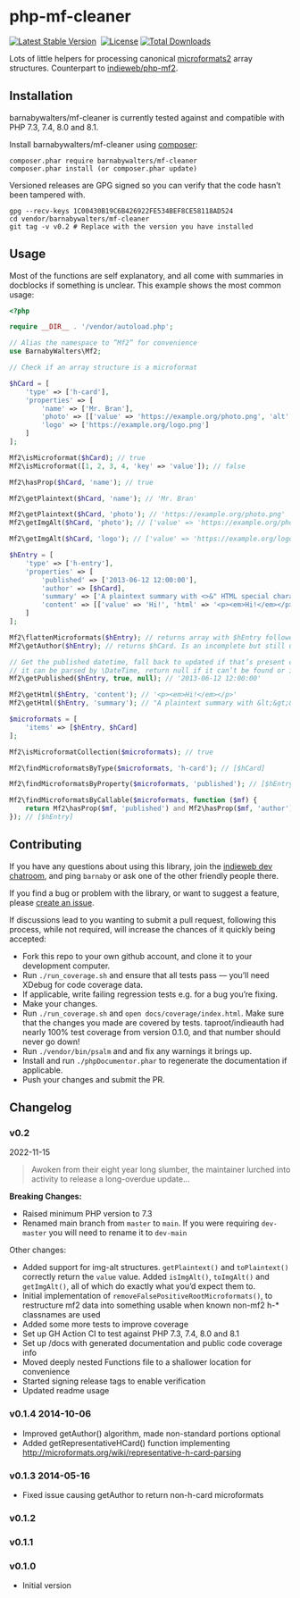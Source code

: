 # php-mf-cleaner

[![Latest Stable Version](http://poser.pugx.org/barnabywalters/mf-cleaner/v)](https://packagist.org/packages/barnabywalters/mf-cleaner) <a href="https://github.com/barnabywalters/mf-cleaner/actions/workflows/php.yml"><img src="https://github.com/barnabywalters/php-mf-cleaner/actions/workflows/php.yml/badge.svg?branch=main" alt="" /></a> [![License](http://poser.pugx.org/barnabywalters/mf-cleaner/license)](https://packagist.org/packages/barnabywalters/mf-cleaner) [![Total Downloads](http://poser.pugx.org/barnabywalters/mf-cleaner/downloads)](https://packagist.org/packages/barnabywalters/mf-cleaner) 

Lots of little helpers for processing canonical [microformats2](http://microformats.org/wiki/microformats2) array structures. Counterpart to [indieweb/php-mf2](https://github.com/indieweb/php-mf2).

## Installation

barnabywalters/mf-cleaner is currently tested against and compatible with PHP 7.3, 7.4, 8.0 and 8.1.

Install barnabywalters/mf-cleaner using [composer](https://getcomposer.org/):

    composer.phar require barnabywalters/mf-cleaner
    composer.phar install (or composer.phar update)

Versioned releases are GPG signed so you can verify that the code hasn’t been tampered with.

    gpg --recv-keys 1C00430B19C6B426922FE534BEF8CE58118AD524
    cd vendor/barnabywalters/mf-cleaner
    git tag -v v0.2 # Replace with the version you have installed

## Usage

Most of the functions are self explanatory, and all come with summaries in docblocks if something is unclear. This example shows the most common usage:

```php
<?php

require __DIR__ . '/vendor/autoload.php';

// Alias the namespace to ”Mf2” for convenience
use BarnabyWalters\Mf2;

// Check if an array structure is a microformat

$hCard = [
	'type' => ['h-card'],
	'properties' => [
		'name' => ['Mr. Bran'],
		'photo' => [['value' => 'https://example.org/photo.png', 'alt' => 'a photo of an example']],
		'logo' => ['https://example.org/logo.png']
	]
];

Mf2\isMicroformat($hCard); // true
Mf2\isMicroformat([1, 2, 3, 4, 'key' => 'value']); // false

Mf2\hasProp($hCard, 'name'); // true

Mf2\getPlaintext($hCard, 'name'); // 'Mr. Bran'

Mf2\getPlaintext($hCard, 'photo'); // 'https://example.org/photo.png'
Mf2\getImgAlt($hCard, 'photo'); // ['value' => 'https://example.org/photo.png', 'alt' => 'a photo of an example']

Mf2\getImgAlt($hCard, 'logo'); // ['value' => 'https://example.org/logo.png', 'alt' => '']

$hEntry = [
	'type' => ['h-entry'],
	'properties' => [
		'published' => ['2013-06-12 12:00:00'],
		'author' => [$hCard],
		'summary' => ['A plaintext summary with <>&" HTML special characters :o'],
		'content' => [['value' => 'Hi!', 'html' => '<p><em>Hi!</em></p>']]
	]
];

Mf2\flattenMicroformats($hEntry); // returns array with $hEntry followed by $hCard
Mf2\getAuthor($hEntry); // returns $hCard. Is an incomplete but still useful implementation of https://indieweb.org/authorship-spec which doesn’t follow links.

// Get the published datetime, fall back to updated if that’s present check that
// it can be parsed by \DateTime, return null if it can’t be found or is invalid
Mf2\getPublished($hEntry, true, null); // '2013-06-12 12:00:00'

Mf2\getHtml($hEntry, 'content'); // '<p><em>Hi!</em></p>'
Mf2\getHtml($hEntry, 'summary'); // "A plaintext summary with &lt;&gt;&amp;&quot; HTML special characters :o"

$microformats = [
	'items' => [$hEntry, $hCard]
];

Mf2\isMicroformatCollection($microformats); // true

Mf2\findMicroformatsByType($microformats, 'h-card'); // [$hCard]

Mf2\findMicroformatsByProperty($microformats, 'published'); // [$hEntry]

Mf2\findMicroformatsByCallable($microformats, function ($mf) {
	return Mf2\hasProp($mf, 'published') and Mf2\hasProp($mf, 'author');
}); // [$hEntry]

```

## Contributing

If you have any questions about using this library, join the [indieweb dev chatroom](https://chat.indieweb.org/dev/), and ping `barnaby` or ask one of the other friendly people there.

If you find a bug or problem with the library, or want to suggest a feature, please [create an issue](https://github.com/barnabywalters/php-mf-cleaner/issues/new).

If discussions lead to you wanting to submit a pull request, following this process, while not required, will increase the chances of it quickly being accepted:

* Fork this repo to your own github account, and clone it to your development computer.
* Run `./run_coverage.sh` and ensure that all tests pass — you’ll need XDebug for code coverage data.
* If applicable, write failing regression tests e.g. for a bug you’re fixing.
* Make your changes.
* Run `./run_coverage.sh` and `open docs/coverage/index.html`. Make sure that the changes you made are covered by tests. taproot/indieauth had nearly 100% test coverage from version 0.1.0, and that number should never go down!
* Run `./vendor/bin/psalm` and and fix any warnings it brings up.
* Install and run `./phpDocumentor.phar` to regenerate the documentation if applicable.
* Push your changes and submit the PR.

## Changelog

### v0.2

2022-11-15

> Awoken from their eight year long slumber, the maintainer lurched into activity to release a long-overdue update…

**Breaking Changes:**

* Raised minimum PHP version to 7.3
* Renamed main branch from `master` to `main`. If you were requiring `dev-master` you will need to rename it to `dev-main`

Other changes:

* Added support for img-alt structures. `getPlaintext()` and `toPlaintext()` correctly return the `value` value. Added `isImgAlt()`, `toImgAlt()` and `getImgAlt()`, all of which do exactly what you’d expect them to.
* Initial implementation of `removeFalsePositiveRootMicroformats()`, to restructure mf2 data into something usable when known non-mf2 h-* classnames are used
* Added some more tests to improve coverage
* Set up GH Action CI to test against PHP 7.3, 7.4, 8.0 and 8.1
* Set up /docs with generated documentation and public code coverage info
* Moved deeply nested Functions file to a shallower location for convenience
* Started signing release tags to enable verification
* Updated readme usage

### v0.1.4 2014-10-06
* Improved getAuthor() algorithm, made non-standard portions optional
* Added getRepresentativeHCard() function implementing http://microformats.org/wiki/representative-h-card-parsing

### v0.1.3 2014-05-16
* Fixed issue causing getAuthor to return non-h-card microformats

### v0.1.2

### v0.1.1

### v0.1.0
* Initial version